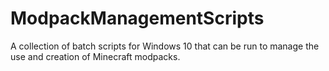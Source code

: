 # ModpackManagementScripts
A collection of batch scripts for Windows 10 that can be run to manage the use and creation of Minecraft modpacks.
